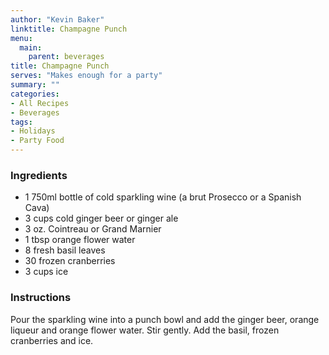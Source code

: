 ```yaml
---
author: "Kevin Baker"
linktitle: Champagne Punch
menu:
  main:
    parent: beverages
title: Champagne Punch
serves: "Makes enough for a party"
summary: ""
categories:
- All Recipes
- Beverages
tags:
- Holidays
- Party Food
---
```


### Ingredients

<div class="ingredient-list">

* 1 750ml bottle of cold sparkling wine (a brut Prosecco or a Spanish Cava)
* 3 cups cold ginger beer or ginger ale
* 3 oz. Cointreau or Grand Marnier
* 1 tbsp orange flower water
* 8 fresh basil leaves
* 30 frozen cranberries
* 3 cups ice

</div>

### Instructions
Pour the sparkling wine into a punch bowl and add the ginger beer, orange liqueur and orange flower water. Stir gently. Add the basil, frozen cranberries and ice.